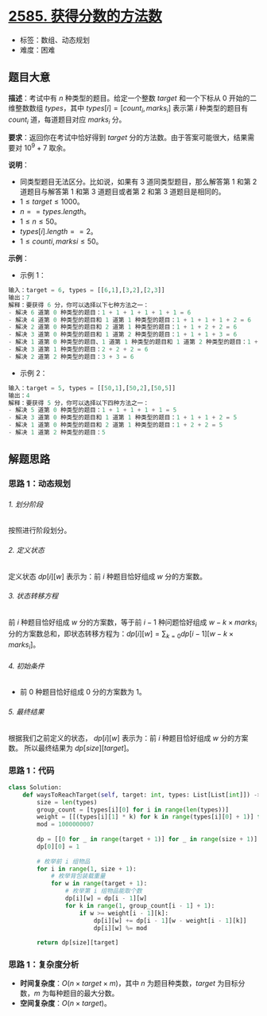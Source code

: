 # [2585. 获得分数的方法数](https://leetcode.cn/problems/number-of-ways-to-earn-points/)

- 标签：数组、动态规划
- 难度：困难

## 题目大意

**描述**：考试中有 $n$ 种类型的题目。给定一个整数 $target$ 和一个下标从 $0$ 开始的二维整数数组 $types$，其中 $types[i] = [count_i, marks_i]$ 表示第 $i$ 种类型的题目有 $count_i$ 道，每道题目对应 $marks_i$ 分。

**要求**：返回你在考试中恰好得到 $target$ 分的方法数。由于答案可能很大，结果需要对 $10^9 + 7$ 取余。

**说明**：

- 同类型题目无法区分。比如说，如果有 $3$ 道同类型题目，那么解答第 $1$ 和第 $2$ 道题目与解答第 $1$ 和第 $3$ 道题目或者第 $2$ 和第 $3$ 道题目是相同的。
- $1 \le target \le 1000$。
- $n == types.length$。
- $1 \le n \le 50$。
- $types[i].length == 2$。
- $1 \le counti, marksi \le 50$。

**示例**：

- 示例 1：

```python
输入：target = 6, types = [[6,1],[3,2],[2,3]]
输出：7
解释：要获得 6 分，你可以选择以下七种方法之一：
- 解决 6 道第 0 种类型的题目：1 + 1 + 1 + 1 + 1 + 1 = 6
- 解决 4 道第 0 种类型的题目和 1 道第 1 种类型的题目：1 + 1 + 1 + 1 + 2 = 6
- 解决 2 道第 0 种类型的题目和 2 道第 1 种类型的题目：1 + 1 + 2 + 2 = 6
- 解决 3 道第 0 种类型的题目和 1 道第 2 种类型的题目：1 + 1 + 1 + 3 = 6
- 解决 1 道第 0 种类型的题目、1 道第 1 种类型的题目和 1 道第 2 种类型的题目：1 + 2 + 3 = 6
- 解决 3 道第 1 种类型的题目：2 + 2 + 2 = 6
- 解决 2 道第 2 种类型的题目：3 + 3 = 6
```

- 示例 2：

```python
输入：target = 5, types = [[50,1],[50,2],[50,5]]
输出：4
解释：要获得 5 分，你可以选择以下四种方法之一：
- 解决 5 道第 0 种类型的题目：1 + 1 + 1 + 1 + 1 = 5
- 解决 3 道第 0 种类型的题目和 1 道第 1 种类型的题目：1 + 1 + 1 + 2 = 5
- 解决 1 道第 0 种类型的题目和 2 道第 1 种类型的题目：1 + 2 + 2 = 5
- 解决 1 道第 2 种类型的题目：5
```

## 解题思路

### 思路 1：动态规划

###### 1. 划分阶段

按照进行阶段划分。

###### 2. 定义状态

定义状态 $dp[i][w]$ 表示为：前 $i$ 种题目恰好组成 $w$ 分的方案数。

###### 3. 状态转移方程

前 $i$ 种题目恰好组成 $w$ 分的方案数，等于前 $i - 1$ 种问题恰好组成 $w - k \times marks_i$ 分的方案数总和，即状态转移方程为：$dp[i][w] = \sum_{k = 0} dp[i - 1][w - k \times marks_i]$。

###### 4. 初始条件

- 前 $0$ 种题目恰好组成 $0$ 分的方案数为 $1$。

###### 5. 最终结果

根据我们之前定义的状态， $dp[i][w]$ 表示为：前 $i$ 种题目恰好组成 $w$ 分的方案数。 所以最终结果为 $dp[size][target]$。

### 思路 1：代码

```python
class Solution:    
    def waysToReachTarget(self, target: int, types: List[List[int]]) -> int:
        size = len(types)
        group_count = [types[i][0] for i in range(len(types))]
        weight = [[(types[i][1] * k) for k in range(types[i][0] + 1)] for i in range(len(types))]
        mod = 1000000007
            
        dp = [[0 for _ in range(target + 1)] for _ in range(size + 1)]
        dp[0][0] = 1
        
        # 枚举前 i 组物品
        for i in range(1, size + 1):
            # 枚举背包装载重量
            for w in range(target + 1):
                # 枚举第 i 组物品能取个数
                dp[i][w] = dp[i - 1][w]
                for k in range(1, group_count[i - 1] + 1):
                    if w >= weight[i - 1][k]:
                        dp[i][w] += dp[i - 1][w - weight[i - 1][k]]
                        dp[i][w] %= mod
        
        return dp[size][target]
```

### 思路 1：复杂度分析

- **时间复杂度**：$O(n \times target \times m)$，其中 $n$ 为题目种类数，$target$ 为目标分数，$m$ 为每种题目的最大分数。
- **空间复杂度**：$O(n \times target)$。

